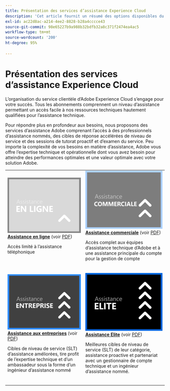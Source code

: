```yaml
---
title: Présentation des services d’assistance Experience Cloud
description: 'Cet article fournit un résumé des options disponibles du service clientèle pour d’Adobe Experience Cloud. Ces options sont les suivantes : en ligne, commerciale, aux entreprises et Elite.'
exl-id: ac22d8ac-a214-4ee2-8828-b28a4cccce43
source-git-commit: 98e65227b9a988b32bdfb32a8c371f2474ea4ac5
workflow-type: tm+mt
source-wordcount: '200'
ht-degree: 95%

---
```


# Présentation des services d’assistance Experience Cloud

L’organisation du service clientèle d’Adobe Experience Cloud s’engage pour votre succès. Tous les abonnements comprennent un niveau d’assistance permettant un accès facile à nos ressources techniques hautement qualifiées pour l’assistance technique.

Pour répondre plus en profondeur aux besoins, nous proposons des services d’assistance Adobe comprenant l’accès à des professionnels d’assistance nommés, des cibles de réponse accélérées de niveau de service et des sessions de tutorat proactif et d’examen du service. Peu importe la complexité de vos besoins en matière d’assistance, Adobe vous offre l’expertise technique et opérationnelle dont vous avez besoin pour atteindre des performances optimales et une valeur optimale avec votre solution Adobe.

<table style="table-layout:fixed">
<tr>
  <td>
    <a href="online.md">
    <img alt="En ligne" src="assets/OnlineSupportThumbnail.png"/>
    </a>
    <div>
    <a href="online.md"><strong>Assistance en ligne</strong></a> (voir <a href="assets/OnlineSupportDatasheet.pdf" target="_blank">PDF</a>)
    </div>
    <p>Accès limité à l’assistance téléphonique</p>
    <br>
  </td>
  <td>
    <a href="business.md">
      <img alt="Commerciale" src="assets/BusinessSupportThumbnail.png">
    </a>
    <div>
    <a href="business.md"><strong>Assistance commerciale</strong></a> (voir <a href="assets/BusinessSupportDatasheet.pdf" target="_blank">PDF</a>)
    </div>
    <p>Accès complet aux équipes d’assistance technique d’Adobe et à une assistance principale du compte pour la gestion de compte</p>
    <br>
  </td>
</tr>
<tr>
  <td>
    <a href="enterprise.md">
    <img alt="Entreprise" src="assets/EnterpriseSupportThumbnail.png"/>
    </a>
    <div>
    <a href="enterprise.md"><strong>Assistance aux entreprises</strong></a> (voir <a href="assets/EnterpriseSupportDatasheet.pdf" target="_blank">PDF</a>)
    </div>
    <p>Cibles de niveau de service (SLT) d’assistance améliorées, tire profit de l’expertise technique et d’un ambassadeur sous la forme d’un ingénieur d’assistance nommé</p>
    <br>
  </td>
  <td>
    <a href="elite.md">
      <img alt="Elite" src="assets/EliteSupportThumbnail.png">
    </a>
    <div>
    <a href="elite.md"><strong>Assistance Elite</strong></a> (voir <a href="assets/EliteSupportDatasheet.pdf" target="_blank">PDF</a>)
    </div>
    <p>Meilleures cibles de niveau de service (SLT) de leur catégorie, assistance proactive et partenariat avec un gestionnaire de compte technique et un ingénieur d’assistance nommé.</p>
    <br>
  </td>
</tr>
</table>
